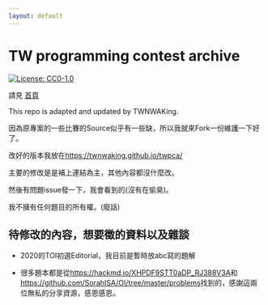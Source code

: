 ```yaml
---
layout: default
---
```


# TW programming contest archive

[![License: CC0-1.0](https://licensebuttons.net/l/zero/1.0/80x15.png)](http://creativecommons.org/publicdomain/zero/1.0/)

請見 [首頁](https://www.twpca.org/)

This repo is adapted and updated by TWNWAKing.

因為原專案的一些比賽的Source似乎有一些缺，所以我就來Fork一份維護一下好了。

改好的版本我放在<https://twnwaking.github.io/twpca/>

主要的修改是是補上連結為主，其他內容都沒什麼改。

然後有問題issue發一下，我會看到的(沒有在偷臭)。

我不擁有任何題目的所有權。(廢話)

## 待修改的內容，想要徵的資料以及雜談

- 2020的TOI初選Editorial，我目前是暫時放abc寫的題解

- 很多題本都是從<https://hackmd.io/XHPDF9STT0aDP_RJ388V3A>和<https://github.com/SorahISA/OI/tree/master/problems>找到的，感謝這兩位無私的分享資源，感恩感恩。